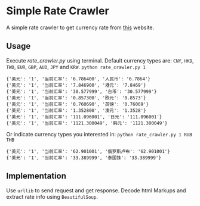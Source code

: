 # Simple Rate Crawler

A simple rate crawler to get currency rate from [this](http://qq.ip138.com/hl.asp) website.

## Usage
Execute *rate_crawler.py* using terminal.
Default currency types are: `CNY`, `HKD`, `TWD`, `EUR`, `GBP`, `AUD`, `JPY` and `KRW`.
```python rate_crawler.py 1```
```
{'美元': '1', '当前汇率': '6.786400', '人民币': '6.7864'}
{'美元': '1', '当前汇率': '7.846900', '港元': '7.8469'}
{'美元': '1', '当前汇率': '30.577999', '台币': '30.577999'}
{'美元': '1', '当前汇率': '0.857300', '欧元': '0.8573'}
{'美元': '1', '当前汇率': '0.760690', '英镑': '0.76069'}
{'美元': '1', '当前汇率': '1.352800', '澳元': '1.3528'}
{'美元': '1', '当前汇率': '111.096001', '日元': '111.096001'}
{'美元': '1', '当前汇率': '1121.300049', '韩元': '1121.300049'}
```
Or indicate currency types you interested in:
```python rate_crawler.py 1 RUB THB```
```
{'美元': '1', '当前汇率': '62.901001', '俄罗斯卢布': '62.901001'}
{'美元': '1', '当前汇率': '33.389999', '泰国铢': '33.389999'}
```

## Implementation
Use `urllib` to send request and get response. Decode html Markups and extract rate info using `BeautifulSoup`.
